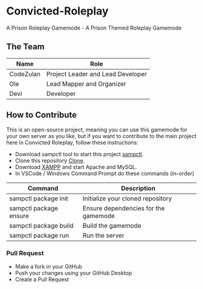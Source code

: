 # Convicted-Roleplay
A Prison Roleplay Gamemode - A Prison Themed Roleplay Gamemode

## The Team
| Name       | Role                              |
| ---------- | --------------------------------- |
| CodeZulan  | Project Leader and Lead Developer |
| Ole        | Lead Mapper and Organizer         |
| Devi       | Developer                         |

## How to Contribute
This is an open-source project, meaning you can use this gamemode for your own server as you like, but if you want to contribute to the main project here in Convicted Roleplay, follow these instructions:

- Download sampctl tool to start this project [sampctl](https://github.com/Southclaws/sampctl/releases/tag/1.9.1).
- Clone this repository [Clone](https://github.com/CodeZulan/Convicted-Roleplay.git).
- Download [XAMPP](https://www.apachefriends.org/index.html) and start Apache and MySQL.
- In VSCode / Windows Command Prompt do these commands (in-order)

| Command                | Description                          |
| ---------------------- | ------------------------------------ |
| sampctl package init   | Initialize your cloned repository    |
| sampctl package ensure | Ensure dependencies for the gamemode |
| sampctl package build  | Build the gamemode                   |
| sampctl package run    | Run the server                       |
### Pull Request
- Make a fork in your GitHub
- Push your changes using your GitHub Desktop
- Create a Pull Request